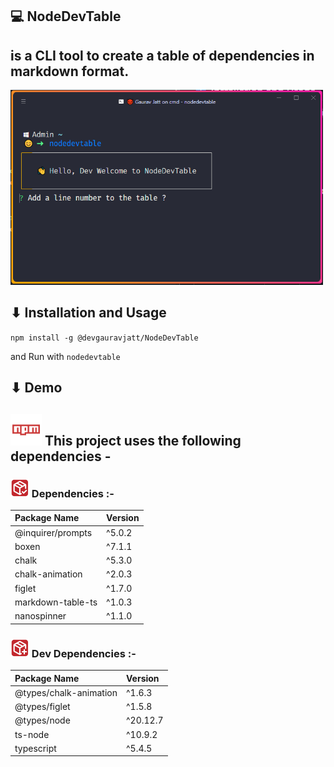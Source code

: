 ## 💻 NodeDevTable

## is a CLI tool to create a table of dependencies in markdown format.

<img width="500" src="./images/show.png">

## ⬇ Installation and Usage

`npm install -g @devgauravjatt/NodeDevTable`

and Run with `nodedevtable`

## ⬇ Demo

## <img width="50" src="https://raw.githubusercontent.com/devgauravjatt/NodeDevTable/main/images/npm.svg" /> This project uses the following dependencies -

### <img width="30" src="https://raw.githubusercontent.com/devgauravjatt/NodeDevTable/main/images/main.svg" /> Dependencies :-

| Package Name      | Version |
| :---------------- | :------ |
| @inquirer/prompts | ^5.0.2  |
| boxen             | ^7.1.1  |
| chalk             | ^5.3.0  |
| chalk-animation   | ^2.0.3  |
| figlet            | ^1.7.0  |
| markdown-table-ts | ^1.0.3  |
| nanospinner       | ^1.1.0  |

### <img width="30" src="https://raw.githubusercontent.com/devgauravjatt/NodeDevTable/main/images/dev.svg" /> Dev Dependencies :-

| Package Name           | Version  |
| :--------------------- | :------- |
| @types/chalk-animation | ^1.6.3   |
| @types/figlet          | ^1.5.8   |
| @types/node            | ^20.12.7 |
| ts-node                | ^10.9.2  |
| typescript             | ^5.4.5   |
